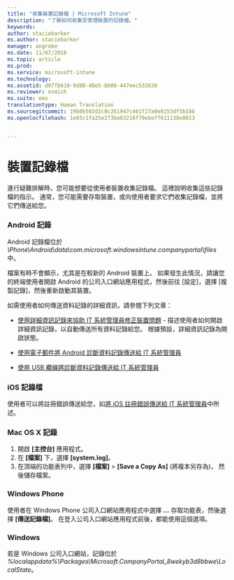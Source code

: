 ```yaml
---
title: "收集裝置記錄檔 | Microsoft Intune"
description: "了解如何收集受管理裝置的記錄檔。"
keywords: 
author: staciebarker
ms.author: staciebarker
manager: angrobe
ms.date: 11/07/2016
ms.topic: article
ms.prod: 
ms.service: microsoft-intune
ms.technology: 
ms.assetid: d97fb610-9d88-40e5-bb06-447eec533630
ms.reviewer: esmich
ms.suite: ems
translationtype: Human Translation
ms.sourcegitcommit: 19b0b502d2c8c261947c461f27a0e8153df5b186
ms.openlocfilehash: 1e65c1fa25e273ba03218f79ebeff611138e8013


---
```


# <a name="device-logs"></a>裝置記錄檔

進行疑難排解時，您可能想要從使用者裝置收集記錄檔。 這裡說明收集這些記錄檔的指示。 通常，您可能需要存取裝置，或向使用者要求它們收集記錄檔，並將它們傳送給您。

### <a name="android-logs"></a>Android 記錄
Android 記錄檔位於 *<Android Device>\Phone\Android\data\com.microsoft.windowsintune.companyportal\files* 中。 

檔案有時不會顯示，尤其是在較新的 Android 裝置上。 如果發生此情況，請讓您的終端使用者開啟 Android 的公司入口網站應用程式，然後前往 [設定]，選擇 [複製記錄]，然後重新啟動其裝置。 

如需使用者如何傳送資料記錄的詳細資訊，請參閱下列文章：

- [使用詳細資訊記錄來協助 IT 系統管理員修正裝置問題](/intune/enduser/use-verbose-logging-to-help-your-it-administrator-fix-device-issues-android) - 描述使用者如何開啟詳細資訊記錄，以自動傳送所有資料記錄給您。 根據預設，詳細資訊記錄為開啟狀態。

- [使用電子郵件將 Android 診斷資料記錄傳送給 IT 系統管理員](/intune/enduser/send-diagnostic-data-logs-to-your-it-administrator-using-email-android) 

- [使用 USB 纜線將診斷資料記錄傳送給 IT 系統管理員](/intune/enduser/send-diagnostic-data-logs-to-your-it-administrator-using-a-usb-cable-android)

### <a name="ios-logs"></a>iOS 記錄檔

使用者可以將註冊錯誤傳送給您，如[將 iOS 註冊錯誤傳送給 IT 系統管理員](/intune/enduser/send-errors-to-your-it-admin-ios)中所述。

### <a name="mac-os-x-logs"></a>Mac OS X 記錄

1. 開啟 **[主控台]** 應用程式。
2. 在 **[檔案]** 下，選擇 **[system.log]**。
3. 在頂端的功能表列中，選擇 **[檔案]** > **[Save a Copy As]** (將複本另存為)， 然後儲存檔案。

### <a name="windows-phone"></a>Windows Phone

使用者在 Windows Phone 公司入口網站應用程式中選擇 **…** 存取功能表，然後選擇 **[傳送記錄檔]**。 在登入公司入口網站應用程式前後，都能使用這個選項。

### <a name="windows"></a>Windows

若是 Windows 公司入口網站，記錄位於 *%localappdata%\Packages\Microsoft.CompanyPortal_8wekyb3d8bbwe\LocalState*。



<!--HONumber=Nov16_HO2-->


